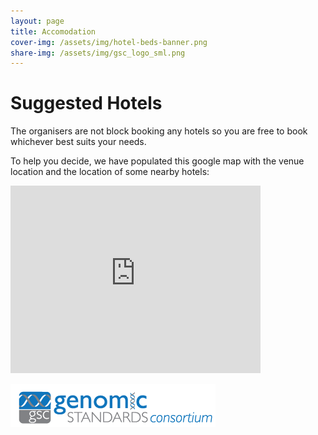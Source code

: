 ```yaml
---
layout: page
title: Accomodation
cover-img: /assets/img/hotel-beds-banner.png
share-img: /assets/img/gsc_logo_sml.png
---
```


# Suggested Hotels

The organisers are not block booking any hotels so you are free to book whichever best suits your needs.

To help you decide, we have populated this google map with the venue location and the location of some nearby hotels:

<iframe src="https://www.google.com/maps/@32.2382697,-111.055761,12z/data=!3m1!4b1!4m3!11m2!2s1d7_X5s8TR2x1J8jWR_EIA!3e3?entry=ttu" width="400" height="300" frameborder="0" style="border:0" allowfullscreen></iframe>




[<img src="https://github.com/GenomicsStandardsConsortium/GSC24-Tucson/blob/main/assets/img/gsc_logo_sml.png">](https://www.gensc.org/)








